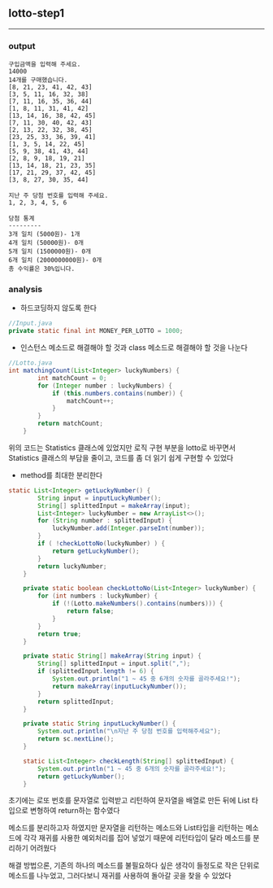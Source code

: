 ## lotto-step1
---

### output
```
구입금액을 입력해 주세요.
14000
14개를 구매했습니다.
[8, 21, 23, 41, 42, 43]
[3, 5, 11, 16, 32, 38]
[7, 11, 16, 35, 36, 44]
[1, 8, 11, 31, 41, 42]
[13, 14, 16, 38, 42, 45]
[7, 11, 30, 40, 42, 43]
[2, 13, 22, 32, 38, 45]
[23, 25, 33, 36, 39, 41]
[1, 3, 5, 14, 22, 45]
[5, 9, 38, 41, 43, 44]
[2, 8, 9, 18, 19, 21]
[13, 14, 18, 21, 23, 35]
[17, 21, 29, 37, 42, 45]
[3, 8, 27, 30, 35, 44]

지난 주 당첨 번호를 입력해 주세요.
1, 2, 3, 4, 5, 6

당첨 통계
---------
3개 일치 (5000원)- 1개
4개 일치 (50000원)- 0개
5개 일치 (1500000원)- 0개
6개 일치 (2000000000원)- 0개
총 수익률은 30%입니다.
```

### analysis

* 하드코딩하지 않도록 한다

```java
//Input.java
private static final int MONEY_PER_LOTTO = 1000;
```

* 인스턴스 메소드로 해결해야 할 것과 class 메소드로 해결해야 할 것을 나눈다

```java
//Lotto.java
int matchingCount(List<Integer> luckyNumbers) {
		int matchCount = 0;
		for (Integer number : luckyNumbers) {
			if (this.numbers.contains(number)) {
				matchCount++;
			}
		}
		return matchCount;
	}
```

위의 코드는 Statistics 클래스에 있었지만 로직 구현 부분을 lotto로 바꾸면서 Statistics 클래스의 부담을 줄이고, 코드를 좀 더 읽기 쉽게 구현할 수 있었다

* method를 최대한 분리한다

```java
static List<Integer> getLuckyNumber() {
		String input = inputLuckyNumber();
		String[] splittedInput = makeArray(input);
		List<Integer> luckyNumber = new ArrayList<>();
		for (String number : splittedInput) {
			luckyNumber.add(Integer.parseInt(number));
		}
		if ( !checkLottoNo(luckyNumber) ) {
			return getLuckyNumber();
		}
		return luckyNumber;
	}

	private static boolean checkLottoNo(List<Integer> luckyNumber) {
		for (int numbers : luckyNumber) {
			if (!(Lotto.makeNumbers().contains(numbers))) {
				return false;
			}
		}
		return true;
	}

	private static String[] makeArray(String input) {
		String[] splittedInput = input.split(",");
		if (splittedInput.length != 6) {
			System.out.println("1 ~ 45 중 6개의 숫자를 골라주세요!");
			return makeArray(inputLuckyNumber());
		}
		return splittedInput;
	}

	private static String inputLuckyNumber() {
		System.out.println("\n지난 주 당첨 번호를 입력해주세요");
		return sc.nextLine();
	}

	static List<Integer> checkLength(String[] splittedInput) {
		System.out.println("1 ~ 45 중 6개의 숫자를 골라주세요!");
		return getLuckyNumber();
	}
```

초기에는 로또 번호를 문자열로 입력받고 리턴하여 문자열을 배열로 만든 뒤에 List<Integer> 타입으로 변형하여 return하는 함수였다

메소드를 분리하고자 하였지만 문자열을 리턴하는 메소드와 List<Integer>타입을 리턴하는 메소드에 각각 재귀를 사용한 예외처리를 집어 넣었기 때문에 리턴타입이 달라 메소드를 분리하기 어려웠다

해결 방법으론, 기존의 하나의 메소드를 불필요하다 싶은 생각이 들정도로 작은 단위로 메소드를 나누었고, 그러다보니 재귀를 사용하여 돌아갈 곳을 찾을 수 있었다
